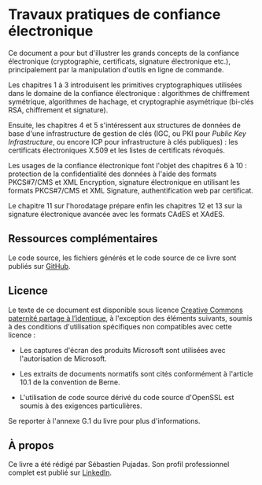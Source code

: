 Travaux pratiques de confiance électronique
===========================================

Ce document a pour but d'illustrer les grands concepts de la confiance
électronique (cryptographie, certificats, signature électronique etc.), principalement par la
manipulation d'outils en ligne de commande.

Les chapitres 1 à 3 introduisent les primitives cryptographiques utilisées dans le domaine de la
confiance électronique : algorithmes de chiffrement symétrique, algorithmes de hachage, et cryptographie
asymétrique (bi-clés RSA, chiffrement et signature).

Ensuite, les chapitres 4 et 5 s'intéressent aux structures de données de base d'une infrastructure
de gestion de clés (IGC, ou PKI pour *Public Key Infrastructure*, ou encore ICP pour infrastructure à
clés publiques) : les certificats électroniques X.509 et les listes de certificats révoqués.

Les usages de la confiance électronique font l'objet des chapitres 6 à 10 : protection de la confidentialité
des données à l'aide des formats PKCS#7/CMS et XML Encryption, signature électronique en
utilisant les formats PKCS#7/CMS et XML Signature, authentification web par certificat.

Le chapitre 11 sur l'horodatage prépare enfin les chapitres 12 et 13 sur la signature électronique
avancée avec les formats CAdES et XAdES.

## Ressources complémentaires ##

Le code source, les fichiers générés et le code source de ce livre sont publiés sur [GitHub](https://github.com/spujadas/tp-confiance).

## Licence ##

Le texte de ce document est disponible sous licence [Creative Commons paternité partage à l’identique](http://creativecommons.org/licenses/by-sa/3.0/deed.fr), à l'exception des éléments suivants, soumis à des conditions d'utilisation spécifiques non compatibles avec cette licence :

- Les captures d'écran des produits Microsoft sont utilisées avec l'autorisation de Microsoft.

- Les extraits de documents normatifs sont cités conformément à l'article 10.1 de la convention de
Berne.

- L'utilisation de code source dérivé du code source d'OpenSSL est soumis à des exigences particulières.

Se reporter à l'annexe G.1 du livre pour plus d'informations.

## À propos ##

Ce livre a été rédigé par Sébastien Pujadas. Son profil professionnel complet est publié sur [LinkedIn](http://www.linkedin.com/in/spujadas).